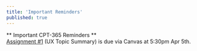 ```yaml
---
title: 'Important Reminders'
published: true
---
```


<!--- Your important reminders content goes below here -->

** Important CPT-365 Reminders **  
[Assignment #1](https://canvas.sfu.ca/courses/25492/assignments/142519) (UX Topic Summary) is due via Canvas at 5:30pm Apr 5th.
